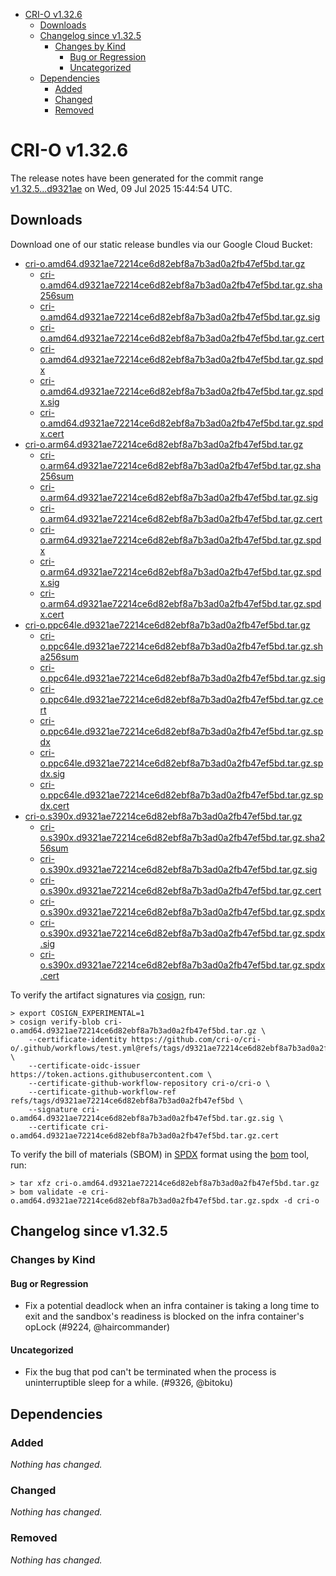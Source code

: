 - [CRI-O v1.32.6](#cri-o-v1326)
  - [Downloads](#downloads)
  - [Changelog since v1.32.5](#changelog-since-v1325)
    - [Changes by Kind](#changes-by-kind)
      - [Bug or Regression](#bug-or-regression)
      - [Uncategorized](#uncategorized)
  - [Dependencies](#dependencies)
    - [Added](#added)
    - [Changed](#changed)
    - [Removed](#removed)

# CRI-O v1.32.6

The release notes have been generated for the commit range
[v1.32.5...d9321ae](https://github.com/cri-o/cri-o/compare/v1.32.5...v1.32.6) on Wed, 09 Jul 2025 15:44:54 UTC.

## Downloads

Download one of our static release bundles via our Google Cloud Bucket:

- [cri-o.amd64.d9321ae72214ce6d82ebf8a7b3ad0a2fb47ef5bd.tar.gz](https://storage.googleapis.com/cri-o/artifacts/cri-o.amd64.d9321ae72214ce6d82ebf8a7b3ad0a2fb47ef5bd.tar.gz)
  - [cri-o.amd64.d9321ae72214ce6d82ebf8a7b3ad0a2fb47ef5bd.tar.gz.sha256sum](https://storage.googleapis.com/cri-o/artifacts/cri-o.amd64.d9321ae72214ce6d82ebf8a7b3ad0a2fb47ef5bd.tar.gz.sha256sum)
  - [cri-o.amd64.d9321ae72214ce6d82ebf8a7b3ad0a2fb47ef5bd.tar.gz.sig](https://storage.googleapis.com/cri-o/artifacts/cri-o.amd64.d9321ae72214ce6d82ebf8a7b3ad0a2fb47ef5bd.tar.gz.sig)
  - [cri-o.amd64.d9321ae72214ce6d82ebf8a7b3ad0a2fb47ef5bd.tar.gz.cert](https://storage.googleapis.com/cri-o/artifacts/cri-o.amd64.d9321ae72214ce6d82ebf8a7b3ad0a2fb47ef5bd.tar.gz.cert)
  - [cri-o.amd64.d9321ae72214ce6d82ebf8a7b3ad0a2fb47ef5bd.tar.gz.spdx](https://storage.googleapis.com/cri-o/artifacts/cri-o.amd64.d9321ae72214ce6d82ebf8a7b3ad0a2fb47ef5bd.tar.gz.spdx)
  - [cri-o.amd64.d9321ae72214ce6d82ebf8a7b3ad0a2fb47ef5bd.tar.gz.spdx.sig](https://storage.googleapis.com/cri-o/artifacts/cri-o.amd64.d9321ae72214ce6d82ebf8a7b3ad0a2fb47ef5bd.tar.gz.spdx.sig)
  - [cri-o.amd64.d9321ae72214ce6d82ebf8a7b3ad0a2fb47ef5bd.tar.gz.spdx.cert](https://storage.googleapis.com/cri-o/artifacts/cri-o.amd64.d9321ae72214ce6d82ebf8a7b3ad0a2fb47ef5bd.tar.gz.spdx.cert)
- [cri-o.arm64.d9321ae72214ce6d82ebf8a7b3ad0a2fb47ef5bd.tar.gz](https://storage.googleapis.com/cri-o/artifacts/cri-o.arm64.d9321ae72214ce6d82ebf8a7b3ad0a2fb47ef5bd.tar.gz)
  - [cri-o.arm64.d9321ae72214ce6d82ebf8a7b3ad0a2fb47ef5bd.tar.gz.sha256sum](https://storage.googleapis.com/cri-o/artifacts/cri-o.arm64.d9321ae72214ce6d82ebf8a7b3ad0a2fb47ef5bd.tar.gz.sha256sum)
  - [cri-o.arm64.d9321ae72214ce6d82ebf8a7b3ad0a2fb47ef5bd.tar.gz.sig](https://storage.googleapis.com/cri-o/artifacts/cri-o.arm64.d9321ae72214ce6d82ebf8a7b3ad0a2fb47ef5bd.tar.gz.sig)
  - [cri-o.arm64.d9321ae72214ce6d82ebf8a7b3ad0a2fb47ef5bd.tar.gz.cert](https://storage.googleapis.com/cri-o/artifacts/cri-o.arm64.d9321ae72214ce6d82ebf8a7b3ad0a2fb47ef5bd.tar.gz.cert)
  - [cri-o.arm64.d9321ae72214ce6d82ebf8a7b3ad0a2fb47ef5bd.tar.gz.spdx](https://storage.googleapis.com/cri-o/artifacts/cri-o.arm64.d9321ae72214ce6d82ebf8a7b3ad0a2fb47ef5bd.tar.gz.spdx)
  - [cri-o.arm64.d9321ae72214ce6d82ebf8a7b3ad0a2fb47ef5bd.tar.gz.spdx.sig](https://storage.googleapis.com/cri-o/artifacts/cri-o.arm64.d9321ae72214ce6d82ebf8a7b3ad0a2fb47ef5bd.tar.gz.spdx.sig)
  - [cri-o.arm64.d9321ae72214ce6d82ebf8a7b3ad0a2fb47ef5bd.tar.gz.spdx.cert](https://storage.googleapis.com/cri-o/artifacts/cri-o.arm64.d9321ae72214ce6d82ebf8a7b3ad0a2fb47ef5bd.tar.gz.spdx.cert)
- [cri-o.ppc64le.d9321ae72214ce6d82ebf8a7b3ad0a2fb47ef5bd.tar.gz](https://storage.googleapis.com/cri-o/artifacts/cri-o.ppc64le.d9321ae72214ce6d82ebf8a7b3ad0a2fb47ef5bd.tar.gz)
  - [cri-o.ppc64le.d9321ae72214ce6d82ebf8a7b3ad0a2fb47ef5bd.tar.gz.sha256sum](https://storage.googleapis.com/cri-o/artifacts/cri-o.ppc64le.d9321ae72214ce6d82ebf8a7b3ad0a2fb47ef5bd.tar.gz.sha256sum)
  - [cri-o.ppc64le.d9321ae72214ce6d82ebf8a7b3ad0a2fb47ef5bd.tar.gz.sig](https://storage.googleapis.com/cri-o/artifacts/cri-o.ppc64le.d9321ae72214ce6d82ebf8a7b3ad0a2fb47ef5bd.tar.gz.sig)
  - [cri-o.ppc64le.d9321ae72214ce6d82ebf8a7b3ad0a2fb47ef5bd.tar.gz.cert](https://storage.googleapis.com/cri-o/artifacts/cri-o.ppc64le.d9321ae72214ce6d82ebf8a7b3ad0a2fb47ef5bd.tar.gz.cert)
  - [cri-o.ppc64le.d9321ae72214ce6d82ebf8a7b3ad0a2fb47ef5bd.tar.gz.spdx](https://storage.googleapis.com/cri-o/artifacts/cri-o.ppc64le.d9321ae72214ce6d82ebf8a7b3ad0a2fb47ef5bd.tar.gz.spdx)
  - [cri-o.ppc64le.d9321ae72214ce6d82ebf8a7b3ad0a2fb47ef5bd.tar.gz.spdx.sig](https://storage.googleapis.com/cri-o/artifacts/cri-o.ppc64le.d9321ae72214ce6d82ebf8a7b3ad0a2fb47ef5bd.tar.gz.spdx.sig)
  - [cri-o.ppc64le.d9321ae72214ce6d82ebf8a7b3ad0a2fb47ef5bd.tar.gz.spdx.cert](https://storage.googleapis.com/cri-o/artifacts/cri-o.ppc64le.d9321ae72214ce6d82ebf8a7b3ad0a2fb47ef5bd.tar.gz.spdx.cert)
- [cri-o.s390x.d9321ae72214ce6d82ebf8a7b3ad0a2fb47ef5bd.tar.gz](https://storage.googleapis.com/cri-o/artifacts/cri-o.s390x.d9321ae72214ce6d82ebf8a7b3ad0a2fb47ef5bd.tar.gz)
  - [cri-o.s390x.d9321ae72214ce6d82ebf8a7b3ad0a2fb47ef5bd.tar.gz.sha256sum](https://storage.googleapis.com/cri-o/artifacts/cri-o.s390x.d9321ae72214ce6d82ebf8a7b3ad0a2fb47ef5bd.tar.gz.sha256sum)
  - [cri-o.s390x.d9321ae72214ce6d82ebf8a7b3ad0a2fb47ef5bd.tar.gz.sig](https://storage.googleapis.com/cri-o/artifacts/cri-o.s390x.d9321ae72214ce6d82ebf8a7b3ad0a2fb47ef5bd.tar.gz.sig)
  - [cri-o.s390x.d9321ae72214ce6d82ebf8a7b3ad0a2fb47ef5bd.tar.gz.cert](https://storage.googleapis.com/cri-o/artifacts/cri-o.s390x.d9321ae72214ce6d82ebf8a7b3ad0a2fb47ef5bd.tar.gz.cert)
  - [cri-o.s390x.d9321ae72214ce6d82ebf8a7b3ad0a2fb47ef5bd.tar.gz.spdx](https://storage.googleapis.com/cri-o/artifacts/cri-o.s390x.d9321ae72214ce6d82ebf8a7b3ad0a2fb47ef5bd.tar.gz.spdx)
  - [cri-o.s390x.d9321ae72214ce6d82ebf8a7b3ad0a2fb47ef5bd.tar.gz.spdx.sig](https://storage.googleapis.com/cri-o/artifacts/cri-o.s390x.d9321ae72214ce6d82ebf8a7b3ad0a2fb47ef5bd.tar.gz.spdx.sig)
  - [cri-o.s390x.d9321ae72214ce6d82ebf8a7b3ad0a2fb47ef5bd.tar.gz.spdx.cert](https://storage.googleapis.com/cri-o/artifacts/cri-o.s390x.d9321ae72214ce6d82ebf8a7b3ad0a2fb47ef5bd.tar.gz.spdx.cert)

To verify the artifact signatures via [cosign](https://github.com/sigstore/cosign), run:

```console
> export COSIGN_EXPERIMENTAL=1
> cosign verify-blob cri-o.amd64.d9321ae72214ce6d82ebf8a7b3ad0a2fb47ef5bd.tar.gz \
    --certificate-identity https://github.com/cri-o/cri-o/.github/workflows/test.yml@refs/tags/d9321ae72214ce6d82ebf8a7b3ad0a2fb47ef5bd \
    --certificate-oidc-issuer https://token.actions.githubusercontent.com \
    --certificate-github-workflow-repository cri-o/cri-o \
    --certificate-github-workflow-ref refs/tags/d9321ae72214ce6d82ebf8a7b3ad0a2fb47ef5bd \
    --signature cri-o.amd64.d9321ae72214ce6d82ebf8a7b3ad0a2fb47ef5bd.tar.gz.sig \
    --certificate cri-o.amd64.d9321ae72214ce6d82ebf8a7b3ad0a2fb47ef5bd.tar.gz.cert
```

To verify the bill of materials (SBOM) in [SPDX](https://spdx.org) format using the [bom](https://sigs.k8s.io/bom) tool, run:

```console
> tar xfz cri-o.amd64.d9321ae72214ce6d82ebf8a7b3ad0a2fb47ef5bd.tar.gz
> bom validate -e cri-o.amd64.d9321ae72214ce6d82ebf8a7b3ad0a2fb47ef5bd.tar.gz.spdx -d cri-o
```

## Changelog since v1.32.5

### Changes by Kind

#### Bug or Regression
 - Fix a potential deadlock when an infra container is taking a long time to exit and the sandbox's readiness is blocked on the infra container's opLock (#9224, @haircommander)

#### Uncategorized
 - Fix the bug that pod can't be terminated when the process is uninterruptible sleep for a while. (#9326, @bitoku)

## Dependencies

### Added
_Nothing has changed._

### Changed
_Nothing has changed._

### Removed
_Nothing has changed._
